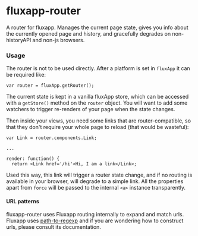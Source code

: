 # fluxapp-router

A router for fluxapp. Manages the current page state, gives you info about the 
currently opened page and history, and gracefully degrades on non-historyAPI 
and non-js browsers.

### Usage

The router is not to be used directly. After a platform is set in
`fluxApp` it can be required like:

    var router = fluxApp.getRouter();

The current state is kept in a vanilla fluxApp store, which can be
accessed with a `getStore()` method on the `router` object. You will
want to add some watchers to trigger re-renders of your page when the
state changes.

Then inside your views, you need some links that are router-compatible, so that
they don't require your whole page to reload (that would be wasteful):

    var Link = router.components.Link;

    ...

    render: function() {
      return <Link href='/hi'>Hi, I am a link</Link>;


Used this way, this link will trigger a router state change, and if no routing is available
in your browser, will degrade to a simple link. All the properties apart from `force` will be
passed to the internal `<a>` instance transparently.

#### URL patterns

fluxapp-router uses Fluxapp routing internally to expand and match urls. 
Fluxapp uses [path-to-regexp](https://github.com/component/path-to-regexp) and 
if you are wondering how to construct urls, please consult its documentation.

